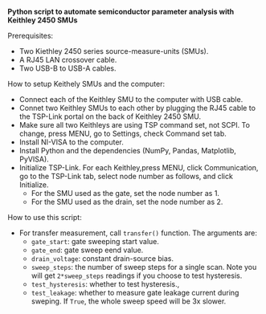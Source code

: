 **Python script to automate semiconductor parameter analysis with Keithley 2450 SMUs**

Prerequisites:
- Two Kiethley 2450 series source-measure-units (SMUs). 
- A RJ45 LAN crossover cable.
- Two USB-B to USB-A cables.

How to setup Keithely SMUs and the computer:

- Connect each of the Keithley SMU to the computer with USB cable.
- Connet two Keithley SMUs to each other by plugging the RJ45 cable to the TSP-Link portal on the back of Keithley 2450 SMU.
- Make sure all two Keithleys are using TSP command set, not SCPI. To change, press MENU, go to Settings, check Command set tab.
- Install NI-VISA to the computer.
- Install Python and the dependencies (NumPy, Pandas, Matplotlib, PyVISA).
- Initialize TSP-Link. For each Keithley,press MENU, click Communication, go to the TSP-Link tab, select node number as follows, and click Initialize.
  - For the SMU used as the gate, set the node number as 1.
  - For the SMU used as the drain, set the node number as 2.

How to use this script:
- For transfer measurement, call `transfer()` function. The arguments are:
  - `gate_start`: gate sweeping start value.
  - `gate_end`: gate sweep eend value.
  - `drain_voltage`: constant drain-source bias.
  - `sweep_steps`: the number of sweep steps for a single scan. Note you will get `2*sweep_steps` readings if you choose to test hysteresis.
  - `test_hysteresis`: whether to test hysteresis.,
  - `test_leakage`: whether to measure gate leakage current during sweping. If `True`, the whole sweep speed will be 3x slower.
